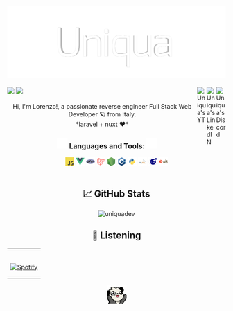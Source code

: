 <div align="center"><img src="uniqua_logo.png" width="700" alt=""></div><br>

<div>
  <img src="https://img.shields.io/website?label=portfolio&style=for-the-badge&url=https://uniqua">
  <img src="https://img.shields.io/website?label=karmanhub&style=for-the-badge&url=https://karmanhub">
  
  <a href="https://discord.gg/HeA78DxBRU">
    <img align="right" alt="Uniqua's Discord" width="22px" src="https://raw.githubusercontent.com/peterthehan/peterthehan/master/assets/discord.svg" />
  </a>
  <a href="https://www.linkedin.com/in/lorenzo-cipolletti-15a110208/">
    <img align="right" alt="Uniqua's LinkedIN" width="22px" src="https://raw.githubusercontent.com/peterthehan/peterthehan/master/assets/linkedin.svg" />
  </a>
  <a href="https://www.youtube.com/channel/UClOroLB6ltO0zh7MK6TMk1g">
    <img align="right" alt="Uniqua's YT" width="22px" src="https://raw.githubusercontent.com/peterthehan/peterthehan/master/assets/youtube.svg" />
  </a>
</div>
<br>


<div align="center">
  Hi, I'm Lorenzo!, a passionate reverse engineer Full Stack Web Developer 🪐 from Italy.<br>
  *laravel + nuxt ❤️*
</div>

<div align="center">
  <h3>
    <img src="https://raw.githubusercontent.com/UniquaDev/UniquaDev/main/pandahood.gif" width="25px">
    Languages and Tools:
    <img src="https://raw.githubusercontent.com/UniquaDev/UniquaDev/main/pandahood.gif" width="25px">
  </h3>
  <code><img height="20" src="https://raw.githubusercontent.com/github/explore/80688e429a7d4ef2fca1e82350fe8e3517d3494d/topics/javascript/javascript.png"></code>
  <code><img height="20" src="https://raw.githubusercontent.com/github/explore/80688e429a7d4ef2fca1e82350fe8e3517d3494d/topics/vue/vue.png"></code>
  <code><img height="20" src="https://raw.githubusercontent.com/github/explore/5c058a388828bb5fde0bcafd4bc867b5bb3f26f3/topics/php/php.png"></code>
  <code><img height="20" src="https://raw.githubusercontent.com/github/explore/80688e429a7d4ef2fca1e82350fe8e3517d3494d/topics/laravel/laravel.png"></code>
  <code><img height="20" src="https://raw.githubusercontent.com/github/explore/80688e429a7d4ef2fca1e82350fe8e3517d3494d/topics/nodejs/nodejs.png"></code>
  <code><img height="20" src="https://raw.githubusercontent.com/github/explore/80688e429a7d4ef2fca1e82350fe8e3517d3494d/topics/cpp/cpp.png"></code>
  <code><img height="20" src="https://raw.githubusercontent.com/github/explore/80688e429a7d4ef2fca1e82350fe8e3517d3494d/topics/python/python.png"></code>
  <code><img height="20" src="https://raw.githubusercontent.com/github/explore/80688e429a7d4ef2fca1e82350fe8e3517d3494d/topics/mysql/mysql.png"></code>
  <code><img height="20" src="https://raw.githubusercontent.com/github/explore/80688e429a7d4ef2fca1e82350fe8e3517d3494d/topics/lua/lua.png"></code>
  <code><img height="20" src="https://raw.githubusercontent.com/github/explore/80688e429a7d4ef2fca1e82350fe8e3517d3494d/topics/git/git.png"></code>
</div>
<br>

<h2 align="center">📈 GitHub Stats </h2>
<p align="center"> <img src="https://github-readme-stats.vercel.app/api?username=uniquadev&show_icons=true&theme=gotham" alt="uniquadev" /> </p>

<h2 align="center">🎵 Listening</h2>
<table align="center" width="100%">
  
  <tr>
  <td width="100%">
       
&nbsp; <br> [![Spotify](https://uniquadev.vercel.app/api/spotify)](https://open.spotify.com/user/ch5hldeabrvjawefcxvhdz0cu)

  </td>
</table>

<div align="center"><img src="https://raw.githubusercontent.com/UniquaDev/UniquaDev/main/hellopanda.gif" width="45px"></div>
